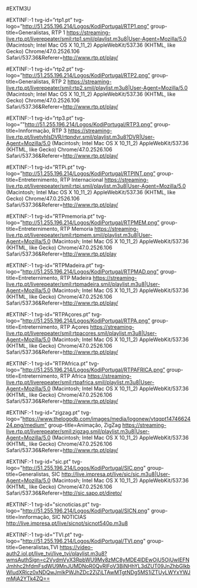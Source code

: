#EXTM3U

#EXTINF:-1 tvg-id=”rtp1.pt” tvg-logo=”http://51.255.196.214/Logos/KodiPortugal/RTP1.png” group-title=Generalistas, RTP 1 
https://streaming-live.rtp.pt/liverepeater/smil:rtp1.smil/playlist.m3u8|User-Agent=Mozilla/5.0 (Macintosh; Intel Mac OS X 10_11_2) AppleWebKit/537.36 (KHTML, like Gecko) Chrome/47.0.2526.106 Safari/537.36&Referer=http://www.rtp.pt/play/

#EXTINF:-1 tvg-id=”rtp2.pt” tvg-logo=”http://51.255.196.214/Logos/KodiPortugal/RTP2.png” group-title=Generalistas, RTP 2 
https://streaming-live.rtp.pt/liverepeater/smil:rtp2.smil/playlist.m3u8|User-Agent=Mozilla/5.0 (Macintosh; Intel Mac OS X 10_11_2) AppleWebKit/537.36 (KHTML, like Gecko) Chrome/47.0.2526.106 Safari/537.36&Referer=http://www.rtp.pt/play/

#EXTINF:-1 tvg-id=”rtp3.pt” tvg-logo=”"http://51.255.196.214/Logos/KodiPortugal/RTP3.png” group-title=Innformação, RTP 3 
https://streaming-live.rtp.pt/livetvhlsDVR/rtpndvr.smil/playlist.m3u8?DVR|User-Agent=Mozilla/5.0 (Macintosh; Intel Mac OS X 10_11_2) AppleWebKit/537.36 (KHTML, like Gecko) Chrome/47.0.2526.106 Safari/537.36&Referer=http://www.rtp.pt/play/

#EXTINF:-1 tvg-id=”RTPi.pt” tvg-logo=”http://51.255.196.214/Logos/KodiPortugal/RTPINT.png” group-title=Entreternimento, RTP Internacional
https://streaming-live.rtp.pt/liverepeater/smil:rtpi.smil/playlist.m3u8|User-Agent=Mozilla/5.0 (Macintosh; Intel Mac OS X 10_11_2) AppleWebKit/537.36 (KHTML, like Gecko) Chrome/47.0.2526.106 Safari/537.36&Referer=http://www.rtp.pt/play/

#EXTINF:-1 tvg-id=”RTPmemoria.pt” tvg-logo=”http://51.255.196.214/Logos/KodiPortugal/RTPMEM.png” group-title=Entreternimento, RTP Memoria 
https://streaming-live.rtp.pt/liverepeater/smil:rtpmem.smil/playlist.m3u8|User-Agent=Mozilla/5.0 (Macintosh; Intel Mac OS X 10_11_2) AppleWebKit/537.36 (KHTML, like Gecko) Chrome/47.0.2526.106 Safari/537.36&Referer=http://www.rtp.pt/play

#EXTINF:-1 tvg-id=”RTPMadeira.pt” tvg-logo=”http://51.255.196.214/Logos/KodiPortugal/RTPMAD.png” group-title=Entreternimento, RTP Madeira 
https://streaming-live.rtp.pt/liverepeater/smil:rtpmadeira.smil/playlist.m3u8|User-Agent=Mozilla/5.0 (Macintosh; Intel Mac OS X 10_11_2) AppleWebKit/537.36 (KHTML, like Gecko) Chrome/47.0.2526.106 Safari/537.36&Referer=http://www.rtp.pt/play/

#EXTINF:-1 tvg-id=”RTPAçores.pt” tvg-logo=”http://51.255.196.214/Logos/KodiPortugal/RTPA.png” group-title=Entreternimento, RTP Açores
https://streaming-live.rtp.pt/liverepeater/smil:rtpacores.smil/playlist.m3u8|User-Agent=Mozilla/5.0 (Macintosh; Intel Mac OS X 10_11_2) AppleWebKit/537.36 (KHTML, like Gecko) Chrome/47.0.2526.106 Safari/537.36&Referer=http://www.rtp.pt/play/

#EXTINF:-1 tvg-id=”RTPAfrica.pt” tvg-logo=”http://51.255.196.214/Logos/KodiPortugal/RTPAFRICA.png” group-title=Entreternimento, RTP Africa
https://streaming-live.rtp.pt/liverepeater/smil:rtpafrica.smil/playlist.m3u8|User-Agent=Mozilla/5.0 (Macintosh; Intel Mac OS X 10_11_2) AppleWebKit/537.36 (KHTML, like Gecko) Chrome/47.0.2526.106 Safari/537.36&Referer=http://www.rtp.pt/play/

#EXTINF:-1 tvg-id=”zigzag.pt” tvg-logo=”https://www.thelogodb.com/images/media/logonew/vtqqpt1474662424.png/medium” group-title=Animação, ZigZag
https://streaming-live.rtp.pt/liverepeater/smil:zigzag.smil/playlist.m3u8|User-Agent=Mozilla/5.0 (Macintosh; Intel Mac OS X 10_11_2) AppleWebKit/537.36 (KHTML, like Gecko) Chrome/47.0.2526.106 Safari/537.36&Referer=http://www.rtp.pt/play/

#EXTINF:-1 tvg-id="sic.pt" tvg-logo="http://51.255.196.214/Logos/KodiPortugal/SIC.png" group-title=Generalistas, SIC
http://live.impresa.pt/live/sic/sic.m3u8|User-Agent=Mozilla/5.0 (Macintosh; Intel Mac OS X 10_11_2) AppleWebKit/537.36 (KHTML, like Gecko) Chrome/47.0.2526.106 Safari/537.36&Referer=http://sic.sapo.pt/direto/

#EXTINF:-1 tvg-id="sicnoticias.pt" tvg-logo="http://51.255.196.214/Logos/KodiPortugal/SICN.png" group-title=Innformação, SIC NOTICIAS
http://live.impresa.pt/live/sicnot/sicnot540p.m3u8

#EXTINF:-1 tvg-id="TVI.pt" tvg-logo="http://51.255.196.214/Logos/KodiPortugal/TVI.png" group-title=Generalistas,TVI 
https://video-auth2.iol.pt/live_tvi/live_tvi/playlist.m3u8?wmsAuthSign=c2VydmVyX3RpbWU9My8zMC8yMDE4IDEwOjU5OjUwIEFNJmhhc2hfdmFsdWU9MnJUMDNoR0QvRlFoV3BiNHhYL3dZUT09JnZhbGlkbWludXRlcz0xNDQwJmlkPWJhZDc2ZjZjLTAwMTgtNDg5MS1iZTUyLWYxYWJmMjA2YTk4ZQ==
